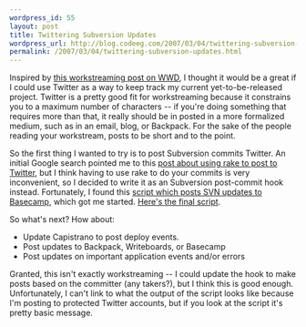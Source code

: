 ```yaml
--- 
wordpress_id: 55
layout: post
title: Twittering Subversion Updates
wordpress_url: http://blog.codeeg.com/2007/03/04/twittering-subversion-updates/
permalink: /2007/03/04/twittering-subversion-updates.html
---
```

Inspired by <a title="Workstreaming post on Web Worker Daily" href="http://webworkerdaily.com/2007/03/03/workstreaming-the-new-face-time/">this workstreaming post on WWD</a>, I thought it would be a great if I could use Twitter as a way to keep track my current yet-to-be-released project.  Twitter is a pretty good fit for workstreaming because it constrains you to a maximum number of characters -- if you're doing something that requires more than that, it really should be in posted in a more formalized medium, such as in an email, blog, or Backpack.  For the sake of the people reading your workstream, posts to be short and to the point.

So the first thing I wanted to try is to post Subversion commits Twitter.  An initial Google search pointed me to this <a title="Subverting Twitter" href="http://www.urbanhonking.com/ideasfordozens/archives/2007/01/subverting_twit.html">post about using rake to post to Twitter</a>, but I think having to use rake to do your commits is very inconvenient, so I decided to write it as an Subversion post-commit hook instead.   Fortunately, I found this <a title="Subversion post commit to Basecamp" href="http://www.webtypes.com/2006/03/31/subversion-post-commit-hook-using-basecamp-api">script which posts SVN updates to Basecamp</a>, which got me started.   <a title="Twitter Post Commit Subversion script" href="https://gist.github.com/812211">Here's the final script</a>.

So what's next?  How about:
<ul>
	<li>Update Capistrano to post deploy events.</li>
	<li>Post updates to Backpack, Writeboards, or Basecamp</li>
	<li>Post updates on important application events and/or errors</li>
</ul>
Granted, this isn't exactly workstreaming -- I could update the hook to make posts based on the committer (any takers?), but I think this is good enough.  Unfortunately, I can't link to what the output of the script looks like because I'm posting to protected Twitter accounts, but if you look at the script it's pretty basic message.
